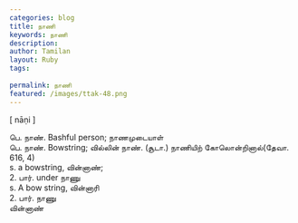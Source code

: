 ```yaml
---
categories: blog
title: நாணி
keywords: நாணி
description: 
author: Tamilan
layout: Ruby
tags: 
 
permalink: நாணி
featured: /images/ttak-48.png
---
```

  
[ nāṇi ]  
  
பெ. நாண். Bashful person; நாணமுடையாள்  
பெ. நாண். Bowstring; வில்லின் நாண். (சூடா.) நாணியிற் கோலொன்றினால்(தேவா. 616, 4)  
s. a bowstring, வின்னாண்;  
2. பார். under நாணு  
s. A bow string, வின்னாரி  
2. பார். நாணு  
வின்னாண்